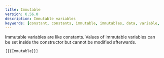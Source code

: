 ```yaml
---
title: Immutable
version: 0.56.0
description: Immutable variables
keywords: [constant, constants, immutable, immutables, data, variable, variables]
---
```


Immutable variables are like constants. Values of immutable variables can be set inside the constructor but cannot be modified afterwards.

```solidity
{{{Immutable}}}
```
